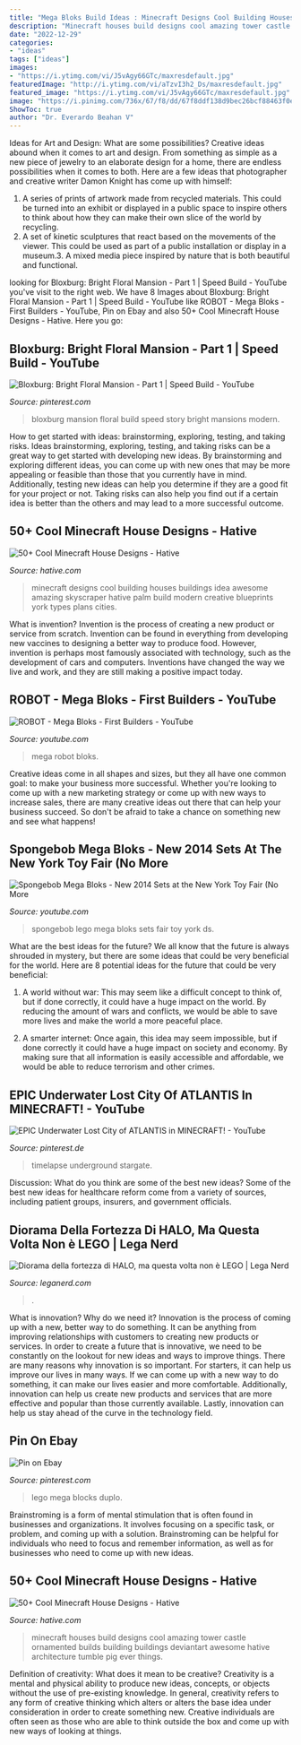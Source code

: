 ```yaml
---
title: "Mega Bloks Build Ideas : Minecraft Designs Cool Building Houses Buildings Idea Awesome Amazing Skyscraper Hative Palm Build Modern Creative Blueprints York Types Plans Cities"
description: "Minecraft houses build designs cool amazing tower castle ornamented builds building buildings deviantart awesome hative architecture tumble pig ever things"
date: "2022-12-29"
categories:
- "ideas"
tags: ["ideas"]
images:
- "https://i.ytimg.com/vi/J5vAgy66GTc/maxresdefault.jpg"
featuredImage: "http://i.ytimg.com/vi/aTzvI3h2_Ds/maxresdefault.jpg"
featured_image: "https://i.ytimg.com/vi/J5vAgy66GTc/maxresdefault.jpg"
image: "https://i.pinimg.com/736x/67/f8/dd/67f8ddf138d9bec26bcf88463f0e2321.jpg"
ShowToc: true
author: "Dr. Everardo Beahan V"
---
```



Ideas for Art and Design: What are some possibilities?
Creative ideas abound when it comes to art and design. From something as simple as a new piece of jewelry to an elaborate design for a home, there are endless possibilities when it comes to both. Here are a few ideas that photographer and creative writer Damon Knight has come up with himself:
1. A series of prints of artwork made from recycled materials. This could be turned into an exhibit or displayed in a public space to inspire others to think about how they can make their own slice of the world by recycling.
2. A set of kinetic sculptures that react based on the movements of the viewer. This could be used as part of a public installation or display in a museum.3. A mixed media piece inspired by nature that is both beautiful and functional.

	

		
looking for Bloxburg: Bright Floral Mansion - Part 1 | Speed Build - YouTube you've visit to the right web. We have 8 Images about Bloxburg: Bright Floral Mansion - Part 1 | Speed Build - YouTube like ROBOT - Mega Bloks - First Builders - YouTube, Pin on Ebay and also 50+ Cool Minecraft House Designs - Hative. Here you go:
		
    
## Bloxburg: Bright Floral Mansion - Part 1 | Speed Build - YouTube

<img loading=lazy src="https://i.pinimg.com/736x/82/08/1c/82081c99669ef3e58423e16ddc9c3528.jpg" onerror="this.onerror=null;this.src='https://tse4.mm.bing.net/th?id=OIP.e7gmt8JdPcaL1L-SCuk1QwHaFj&amp;pid=15.1';" alt="Bloxburg: Bright Floral Mansion - Part 1 | Speed Build - YouTube">

_Source: pinterest.com_

>bloxburg mansion floral build speed story bright mansions modern. 

	

How to get started with ideas: brainstorming, exploring, testing, and taking risks.
Ideas brainstorming, exploring, testing, and taking risks can be a great way to get started with developing new ideas. By brainstorming and exploring different ideas, you can come up with new ones that may be more appealing or feasible than those that you currently have in mind. Additionally, testing new ideas can help you determine if they are a good fit for your project or not. Taking risks can also help you find out if a certain idea is better than the others and may lead to a more successful outcome.

    
## 50+ Cool Minecraft House Designs - Hative

<img loading=lazy src="https://hative.com/wp-content/uploads/2014/02/minecraft-houses/palm-building-idea-20.jpg" onerror="this.onerror=null;this.src='https://tse1.mm.bing.net/th?id=OIP.fGz7EkZUkCNCqWKfi8NMNQHaFj&amp;pid=15.1';" alt="50+ Cool Minecraft House Designs - Hative">

_Source: hative.com_

>minecraft designs cool building houses buildings idea awesome amazing skyscraper hative palm build modern creative blueprints york types plans cities. 

	

What is invention?
Invention is the process of creating a new product or service from scratch. Invention can be found in everything from developing new vaccines to designing a better way to produce food. However, invention is perhaps most famously associated with technology, such as the development of cars and computers. Inventions have changed the way we live and work, and they are still making a positive impact today.

    
## ROBOT - Mega Bloks - First Builders - YouTube

<img loading=lazy src="https://i.ytimg.com/vi/J5vAgy66GTc/maxresdefault.jpg" onerror="this.onerror=null;this.src='https://tse1.mm.bing.net/th?id=OIP.R484w8Lvqhne4yj1Z28WhwHaEK&amp;pid=15.1';" alt="ROBOT - Mega Bloks - First Builders - YouTube">

_Source: youtube.com_

>mega robot bloks. 

	

Creative ideas come in all shapes and sizes, but they all have one common goal: to make your business more successful. Whether you're looking to come up with a new marketing strategy or come up with new ways to increase sales, there are many creative ideas out there that can help your business succeed. So don't be afraid to take a chance on something new and see what happens!

    
## Spongebob Mega Bloks - New 2014 Sets At The New York Toy Fair (No More

<img loading=lazy src="http://i.ytimg.com/vi/aTzvI3h2_Ds/maxresdefault.jpg" onerror="this.onerror=null;this.src='https://tse2.mm.bing.net/th?id=OIP.uQRYbepfSt3olq0xy7i11wHaEK&amp;pid=15.1';" alt="Spongebob Mega Bloks - New 2014 Sets at the New York Toy Fair (No More">

_Source: youtube.com_

>spongebob lego mega bloks sets fair toy york ds. 

	

What are the best ideas for the future?
We all know that the future is always shrouded in mystery, but there are some ideas that could be very beneficial for the world. Here are 8 potential ideas for the future that could be very beneficial:
1. A world without war: This may seem like a difficult concept to think of, but if done correctly, it could have a huge impact on the world. By reducing the amount of wars and conflicts, we would be able to save more lives and make the world a more peaceful place.

2. A smarter internet: Once again, this idea may seem impossible, but if done correctly it could have a huge impact on society and economy. By making sure that all information is easily accessible and affordable, we would be able to reduce terrorism and other crimes.


    
## EPIC Underwater Lost City Of ATLANTIS In MINECRAFT! - YouTube

<img loading=lazy src="https://i.pinimg.com/736x/67/f8/dd/67f8ddf138d9bec26bcf88463f0e2321.jpg" onerror="this.onerror=null;this.src='https://tse4.mm.bing.net/th?id=OIP.nsf40CcilwIFqWGJD0eP2wHaFj&amp;pid=15.1';" alt="EPIC Underwater Lost City of ATLANTIS in MINECRAFT! - YouTube">

_Source: pinterest.de_

>timelapse underground stargate. 

	

Discussion: What do you think are some of the best new ideas?
Some of the best new ideas for healthcare reform come from a variety of sources, including patient groups, insurers, and government officials.

    
## Diorama Della Fortezza Di HALO, Ma Questa Volta Non è LEGO | Lega Nerd

<img loading=lazy src="https://leganerd.com/wp-content/uploads/2017/09/Imgur-_kHioTC5.jpg" onerror="this.onerror=null;this.src='https://tse2.mm.bing.net/th?id=OIP.7GFVhaZSd5g6LxRgng18LgHaE7&amp;pid=15.1';" alt="Diorama della fortezza di HALO, ma questa volta non è LEGO | Lega Nerd">

_Source: leganerd.com_

>. 

	

What is innovation? Why do we need it?
Innovation is the process of coming up with a new, better way to do something. It can be anything from improving relationships with customers to creating new products or services. In order to create a future that is innovative, we need to be constantly on the lookout for new ideas and ways to improve things.
There are many reasons why innovation is so important. For starters, it can help us improve our lives in many ways. If we can come up with a new way to do something, it can make our lives easier and more comfortable. Additionally, innovation can help us create new products and services that are more effective and popular than those currently available. Lastly, innovation can help us stay ahead of the curve in the technology field.

    
## Pin On Ebay

<img loading=lazy src="https://i.pinimg.com/736x/3f/74/fd/3f74fdec9fb6942bb99406f933c22784--mega-blocks-lego-duplo.jpg" onerror="this.onerror=null;this.src='https://tse4.mm.bing.net/th?id=OIP.gFIIeh8zayHnsdVM_k3AoQHaJ3&amp;pid=15.1';" alt="Pin on Ebay">

_Source: pinterest.com_

>lego mega blocks duplo. 

	

Brainstroming is a form of mental stimulation that is often found in businesses and organizations. It involves focusing on a specific task, or problem, and coming up with a solution. Brainstroming can be helpful for individuals who need to focus and remember information, as well as for businesses who need to come up with new ideas.

    
## 50+ Cool Minecraft House Designs - Hative

<img loading=lazy src="http://hative.com/wp-content/uploads/2014/02/minecraft-houses/ornamented-tower-design-50.jpg" onerror="this.onerror=null;this.src='https://tse2.mm.bing.net/th?id=OIP.jFE6Rn2X-AZM-wvAArdkOQHaJH&amp;pid=15.1';" alt="50+ Cool Minecraft House Designs - Hative">

_Source: hative.com_

>minecraft houses build designs cool amazing tower castle ornamented builds building buildings deviantart awesome hative architecture tumble pig ever things. 

	

Definition of creativity: What does it mean to be creative?
Creativity is a mental and physical ability to produce new ideas, concepts, or objects without the use of pre-existing knowledge. In general, creativity refers to any form of creative thinking which alters or alters the base idea under consideration in order to create something new. Creative individuals are often seen as those who are able to think outside the box and come up with new ways of looking at things.

